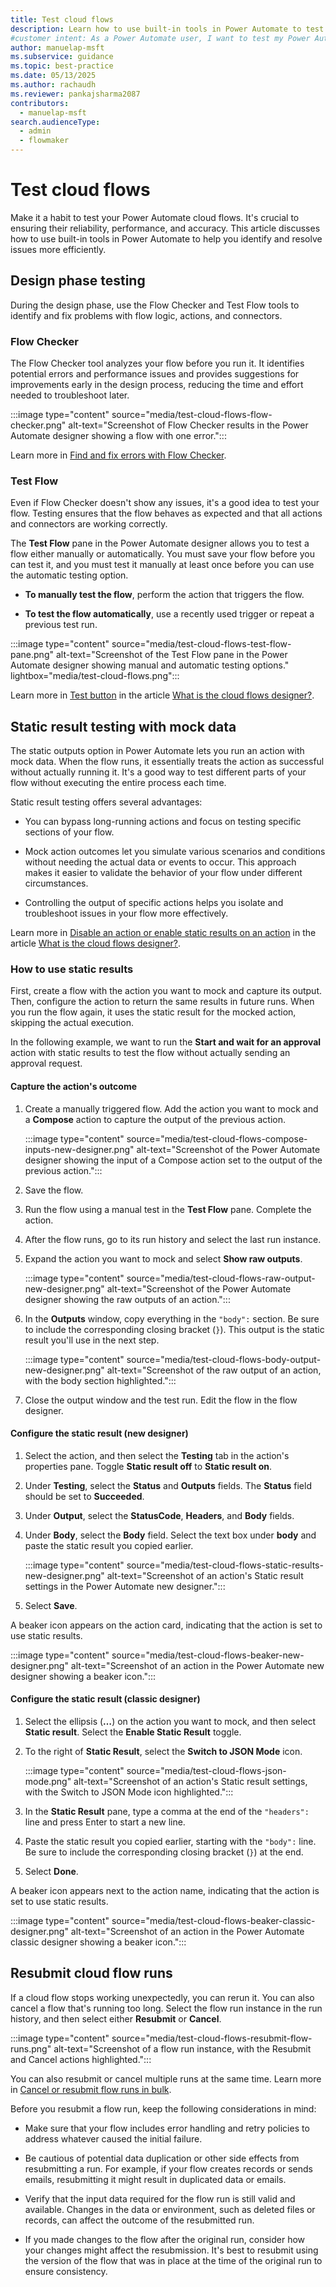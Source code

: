 ```yaml
---
title: Test cloud flows
description: Learn how to use built-in tools in Power Automate to test the design of your cloud flows to ensure their reliability, performance, and accuracy.
#customer intent: As a Power Automate user, I want to test my Power Automate cloud flows so that I can ensure their reliability, performance, and accuracy.
author: manuelap-msft
ms.subservice: guidance
ms.topic: best-practice
ms.date: 05/13/2025
ms.author: rachaudh
ms.reviewer: pankajsharma2087
contributors: 
  - manuelap-msft
search.audienceType: 
  - admin
  - flowmaker
---
```


# Test cloud flows

Make it a habit to test your Power Automate cloud flows. It's crucial to ensuring their reliability, performance, and accuracy. This article discusses how to use built-in tools in Power Automate to help you identify and resolve issues more efficiently.

## Design phase testing

During the design phase, use the Flow Checker and Test Flow tools to identify and fix problems with flow logic, actions, and connectors.

### Flow Checker

The Flow Checker tool analyzes your flow before you run it. It identifies potential errors and performance issues and provides suggestions for improvements early in the design process, reducing the time and effort needed to troubleshoot later.

:::image type="content" source="media/test-cloud-flows-flow-checker.png" alt-text="Screenshot of Flow Checker results in the Power Automate designer showing a flow with one error.":::

Learn more in [Find and fix errors with Flow Checker](../../error-checker.md).

### Test Flow

Even if Flow Checker doesn't show any issues, it's a good idea to test your flow. Testing ensures that the flow behaves as expected and that all actions and connectors are working correctly.

The **Test Flow** pane in the Power Automate designer allows you to test a flow either manually or automatically. You must save your flow before you can test it, and you must test it manually at least once before you can use the automatic testing option.

- **To manually test the flow**, perform the action that triggers the flow.

- **To test the flow automatically**, use a recently used trigger or repeat a previous test run.

:::image type="content" source="media/test-cloud-flows-test-flow-pane.png" alt-text="Screenshot of the Test Flow pane in the Power Automate designer showing manual and automatic testing options." lightbox="media/test-cloud-flows.png":::

Learn more in [Test button](../../flows-designer.md#test-button) in the article [What is the cloud flows designer?](../../flows-designer.md).

## Static result testing with mock data

The static outputs option in Power Automate lets you run an action with mock data. When the flow runs, it essentially treats the action as successful without actually running it. It's a good way to test different parts of your flow without executing the entire process each time.

Static result testing offers several advantages:

- You can bypass long-running actions and focus on testing specific sections of your flow.

- Mock action outcomes let you simulate various scenarios and conditions without needing the actual data or events to occur. This approach makes it easier to validate the behavior of your flow under different circumstances.

- Controlling the output of specific actions helps you isolate and troubleshoot issues in your flow more effectively.

Learn more in [Disable an action or enable static results on an action](../../flows-designer.md#disable-an-action-or-enable-static-results-on-an-action) in the article [What is the cloud flows designer?](../../flows-designer.md).

### How to use static results

First, create a flow with the action you want to mock and capture its output. Then, configure the action to return the same results in future runs. When you run the flow again, it uses the static result for the mocked action, skipping the actual execution.

In the following example, we want to run the **Start and wait for an approval** action with static results to test the flow without actually sending an approval request.

#### Capture the action's outcome

1. Create a manually triggered flow. Add the action you want to mock and a **Compose** action to capture the output of the previous action.

    :::image type="content" source="media/test-cloud-flows-compose-inputs-new-designer.png" alt-text="Screenshot of the Power Automate designer showing the input of a Compose action set to the output of the previous action.":::

1. Save the flow.

1. Run the flow using a manual test in the **Test Flow** pane. Complete the action.

1. After the flow runs, go to its run history and select the last run instance.

1. Expand the action you want to mock and select **Show raw outputs**.

    :::image type="content" source="media/test-cloud-flows-raw-output-new-designer.png" alt-text="Screenshot of the Power Automate designer showing the raw outputs of an action.":::

1. In the **Outputs** window, copy everything in the `"body":` section. Be sure to include the corresponding closing bracket (`}`). This output is the static result you'll use in the next step.

    :::image type="content" source="media/test-cloud-flows-body-output-new-designer.png" alt-text="Screenshot of the raw output of an action, with the body section highlighted.":::

1. Close the output window and the test run. Edit the flow in the flow designer.

#### Configure the static result (new designer)

1. Select the action, and then select the **Testing** tab in the action's properties pane. Toggle **Static result off** to **Static result on**.

1. Under **Testing**, select the **Status** and **Outputs** fields. The **Status** field should be set to **Succeeded**.

1. Under **Output**, select the **StatusCode**, **Headers**, and **Body** fields.

1. Under **Body**, select the **Body** field. Select the text box under **body** and paste the static result you copied earlier.

    :::image type="content" source="media/test-cloud-flows-static-results-new-designer.png" alt-text="Screenshot of an action's Static result settings in the Power Automate new designer.":::

1. Select **Save**.

A beaker icon appears on the action card, indicating that the action is set to use static results.

:::image type="content" source="media/test-cloud-flows-beaker-new-designer.png" alt-text="Screenshot of an action in the Power Automate new designer showing a beaker icon.":::

#### Configure the static result (classic designer)

1. Select the ellipsis (**&hellip;**) on the action you want to mock, and then select **Static result**. Select the **Enable Static Result** toggle.

1. To the right of **Static Result**, select the **Switch to JSON Mode** icon.

    :::image type="content" source="media/test-cloud-flows-json-mode.png" alt-text="Screenshot of an action's Static result settings, with the Switch to JSON Mode icon highlighted.":::

1. In the **Static Result** pane, type a comma at the end of the `"headers":` line and press Enter to start a new line.

1. Paste the static result you copied earlier, starting with the `"body":` line. Be sure to include the corresponding closing bracket (`}`) at the end.

1. Select **Done**.

A beaker icon appears next to the action name, indicating that the action is set to use static results.

:::image type="content" source="media/test-cloud-flows-beaker-classic-designer.png" alt-text="Screenshot of an action in the Power Automate classic designer showing a beaker icon.":::

## Resubmit cloud flow runs

If a cloud flow stops working unexpectedly, you can rerun it. You can also cancel a flow that's running too long. Select the flow run instance in the run history, and then select either **Resubmit** or **Cancel**.

:::image type="content" source="media/test-cloud-flows-resubmit-flow-runs.png" alt-text="Screenshot of a flow run instance, with the Resubmit and Cancel actions highlighted.":::

You can also resubmit or cancel multiple runs at the same time. Learn more in [Cancel or resubmit flow runs in bulk](../../how-tos-bulk-resubmit.md).

Before you resubmit a flow run, keep the following considerations in mind:

- Make sure that your flow includes error handling and retry policies to address whatever caused the initial failure.

- Be cautious of potential data duplication or other side effects from resubmitting a run. For example, if your flow creates records or sends emails, resubmitting it might result in duplicated data or emails.

- Verify that the input data required for the flow run is still valid and available. Changes in the data or environment, such as deleted files or records, can affect the outcome of the resubmitted run.

- If you made changes to the flow after the original run, consider how your changes might affect the resubmission. It's best to resubmit using the version of the flow that was in place at the time of the original run to ensure consistency.
